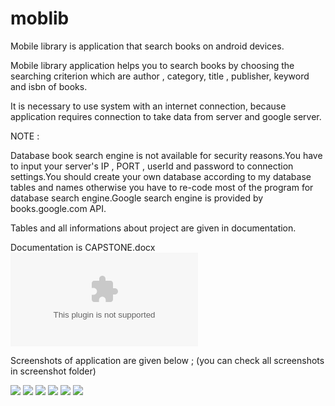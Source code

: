# moblib

Mobile library is application that search books on android devices.

Mobile library application helps you to search books by choosing the searching criterion which are author , category, title , publisher, keyword and isbn of books.

It is necessary to use system with an internet connection, because application requires connection to take data from server and google server.

NOTE : 

Database book search engine is not available for security reasons.You have to input your server's IP , PORT , userId and password to connection settings.You should create your own database according to my database tables and names otherwise you have to re-code most of the program for database search engine.Google search engine is provided by books.google.com API.

Tables and all informations about project are given in documentation.

Documentation is CAPSTONE.docx  ![](https://github.com/omergokdere/moblib/blob/master/CAPSTONE.docx)

Screenshots of application are given below ; (you can check all screenshots in screenshot folder)

![](https://raw.githubusercontent.com/omergokdere/moblib/master/Screenshots/landing%20page.png)
![](https://raw.githubusercontent.com/omergokdere/moblib/master/Screenshots/Screenshot_20160522-220852.png)
![](https://raw.githubusercontent.com/omergokdere/moblib/master/Screenshots/Screenshot_20160522-220942.png)
![](https://raw.githubusercontent.com/omergokdere/moblib/master/Screenshots/Screenshot_20160522-221038.png)
![](https://raw.githubusercontent.com/omergokdere/moblib/master/Screenshots/Screenshot_20160522-221443.png)
![](https://raw.githubusercontent.com/omergokdere/moblib/master/Screenshots/Screenshot_20160522-221019.png)


